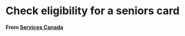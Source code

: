 <h1 property="name" id="wb-cont">Check eligibility for a seniors card</h1>
<p><strong>From <a href="#">Services Canada</a></strong></p>
<div id="formContainer">
</div>
<div id="resultsContainer" style="display:none;">
<h3>Eligibility results</h3>
<table class="wb-tables table table-striped wb-init wb-tables-inited dataTable no-footer" id="resultSet">
  <thead>
    <tr>
      <th class="sorted ascending">Calculation</th>
      <th class="sorted ascending">Entity</th>
      <th class="">Result</th>
    </tr>
  </thead>
  <tbody>
  </tbody>
</table>
</div>
<p></p>
